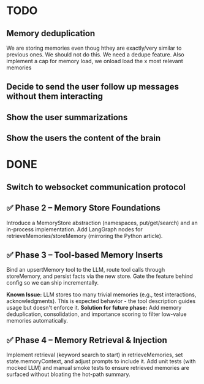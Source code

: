 # TODO
## Memory deduplication
We are storing memories even thoug hthey are exactly/very similar to previous ones. We should not do this. We need a dedupe feature. 
Also implement a cap for memory load, we onload load the x most relevant memories

## Decide to send the user follow up messages without them interacting

## Show the user summarizations

## Show the users the content of the brain

# DONE
## Switch to websocket communication protocol

## ✅ Phase 2 – Memory Store Foundations
Introduce a MemoryStore abstraction (namespaces, put/get/search) and an in-process implementation.
Add LangGraph nodes for retrieveMemories/storeMemory (mirroring the Python article).

## ✅ Phase 3 – Tool-based Memory Inserts
Bind an upsertMemory tool to the LLM, route tool calls through storeMemory, and persist facts via the new store.
Gate the feature behind config so we can ship incrementally.

**Known Issue:** LLM stores too many trivial memories (e.g., test interactions, acknowledgments). This is expected behavior - the tool description guides usage but doesn't enforce it. **Solution for future phase:** Add memory deduplication, consolidation, and importance scoring to filter low-value memories automatically.

## ✅ Phase 4 – Memory Retrieval & Injection
Implement retrieval (keyword search to start) in retrieveMemories, set state.memoryContext, and adjust prompts to include it.
Add unit tests (with mocked LLM) and manual smoke tests to ensure retrieved memories are surfaced without bloating the hot-path summary.